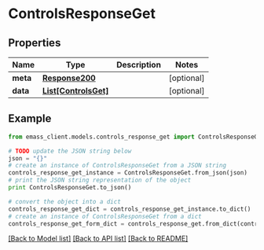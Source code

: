 # ControlsResponseGet


## Properties
Name | Type | Description | Notes
------------ | ------------- | ------------- | -------------
**meta** | [**Response200**](Response200.md) |  | [optional] 
**data** | [**List[ControlsGet]**](ControlsGet.md) |  | [optional] 

## Example

```python
from emass_client.models.controls_response_get import ControlsResponseGet

# TODO update the JSON string below
json = "{}"
# create an instance of ControlsResponseGet from a JSON string
controls_response_get_instance = ControlsResponseGet.from_json(json)
# print the JSON string representation of the object
print ControlsResponseGet.to_json()

# convert the object into a dict
controls_response_get_dict = controls_response_get_instance.to_dict()
# create an instance of ControlsResponseGet from a dict
controls_response_get_form_dict = controls_response_get.from_dict(controls_response_get_dict)
```
[[Back to Model list]](../README.md#documentation-for-models) [[Back to API list]](../README.md#documentation-for-api-endpoints) [[Back to README]](../README.md)


